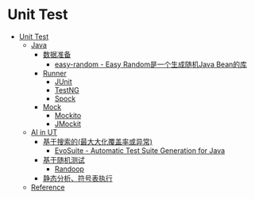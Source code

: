 
Unit Test
=================

   * [Unit Test](#unit-test)
      * [Java](#java)
         * [数据准备](#数据准备)
            * [<a href="https://github.com/j-easy/easy-random">easy-random - Easy Random是一个生成随机Java Bean的库</a>](#easy-random---easy-random是一个生成随机java-bean的库)
         * [Runner](#runner)
            * [<a href="Java/JUnit/README.md">JUnit</a>](#junit)
            * [<a href="Java/TestNG/README.md">TestNG</a>](#testng)
            * [<a href="Java/Spock/README.md">Spock</a>](#spock)
         * [Mock](#mock)
            * [<a href="Mockito/README.md">Mockito</a>](#mockito)
            * [JMockit](#jmockit)
      * [<a href="AI/README.md">AI in UT</a>](#ai-in-ut)
         * [基于搜索的(最⼤大化覆盖率或异常)](#基于搜索的最大化覆盖率或异常)
            * [EvoSuite - Automatic Test Suite Generation for Java](#evosuite)
         * [基于随机测试](#基于随机测试)
            * [Randoop](#randoop)
         * [静态分析、符号表执⾏](#静态分析符号表执)
      * [Reference](#reference)

